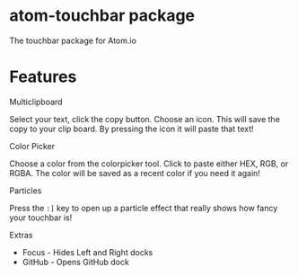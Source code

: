 # atom-touchbar package

The touchbar package for Atom.io

# Features

Multiclipboard

Select your text, click the copy button. Choose an icon. This will save the copy to your clip board. By pressing the icon it will paste that text!

Color Picker

Choose a color from the colorpicker tool. Click to paste either HEX, RGB, or RGBA. The color will be saved as a recent color if you need it again!

Particles

Press the `:]` key to open up a particle effect that really shows how fancy your touchbar is! 

Extras
   * Focus - Hides Left and Right docks
   * GitHub - Opens GitHub dock
